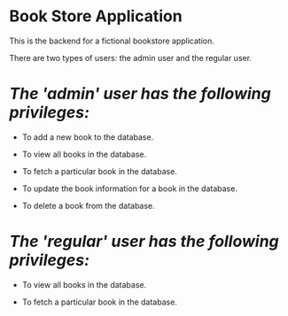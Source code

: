 # Book Store Application

This is the backend for a fictional bookstore application.

There are two types of users: the admin user and the regular user.


# *The 'admin' user has the following privileges:*

* To add a new book to the database.

* To view all books in the database.

* To fetch a particular book in the database.

* To update the book information for a book in the database.

* To delete a book from the database.


# *The 'regular' user has the following privileges:*

* To view all books in the database.

* To fetch a particular book in the database.